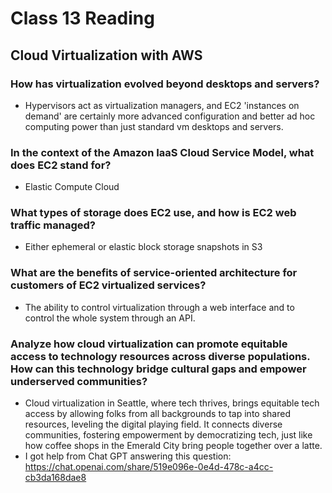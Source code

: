 # Class 13 Reading
## Cloud Virtualization with AWS

### How has virtualization evolved beyond desktops and servers?
   - Hypervisors act as virtualization managers, and EC2 'instances on demand' are certainly more advanced configuration and better ad hoc computing power than just standard vm desktops and servers.

### In the context of the Amazon IaaS Cloud Service Model, what does EC2 stand for?
   - Elastic Compute Cloud

### What types of storage does EC2 use, and how is EC2 web traffic managed?
   - Either ephemeral or elastic block storage snapshots in S3

### What are the benefits of service-oriented architecture for customers of EC2 virtualized services?
   - The ability to control virtualization through a web interface and to control the whole system through an API.

### Analyze how cloud virtualization can promote equitable access to technology resources across diverse populations. How can this technology bridge cultural gaps and empower underserved communities?
   - Cloud virtualization in Seattle, where tech thrives, brings equitable tech access by allowing folks from all backgrounds to tap into shared resources, leveling the digital playing field. It connects diverse communities, fostering empowerment by democratizing tech, just like how coffee shops in the Emerald City bring people together over a latte.
   - I got help from Chat GPT answering this question: https://chat.openai.com/share/519e096e-0e4d-478c-a4cc-cb3da168dae8
